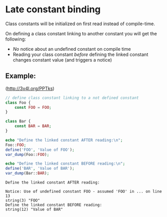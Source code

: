 Late constant binding
=====================

Class constants will be initialized on first read instead of compile-time.

On defining a class constant linking to another constant you will get the following:

 * *No* notice about an undefined constant on compile time
 * Reading your class constant *before* defining the linked constant changes constant value (and triggers a notice)

Example:
--------
(http://3v4l.org/PPTks)

```php
// define class constant linking to a not defined constant
class Foo {
    const FOO = FOO;
}

class Bar {
    const BAR = BAR;
}

echo "Define the linked constant AFTER reading:\n";
Foo::FOO;
define('FOO', 'Value of FOO');
var_dump(Foo::FOO);

echo "Define the linked constant BEFORE reading:\n";
define('BAR', 'Value of BAR');
var_dump(Bar::BAR);
```

```
Define the linked constant AFTER reading:

Notice: Use of undefined constant FOO - assumed 'FOO' in ... on line 13
string(3) "FOO"
Define the linked constant BEFORE reading:
string(12) "Value of BAR" 
```
